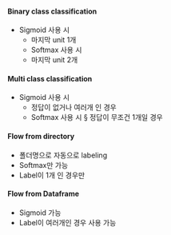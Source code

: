 #### Binary class classification
   * Sigmoid 사용 시
     * 마지막 unit 1개
     * Softmax 사용 시
	 * 마지막 unit 2개
#### Multi class classification
   * Sigmoid 사용 시
       * 정답이 없거나 여러개 인 경우
     * Softmax 사용 시
			§ 정답이 무조건 1개일 경우


#### Flow from directory
   * 폴더명으로 자동으로 labeling
   * Softmax만 가능
   * Label이 1개 인 경우만
#### Flow from Dataframe
   * Sigmoid 가능
   * Label이 여러개인 경우 사용 가능
	
		
